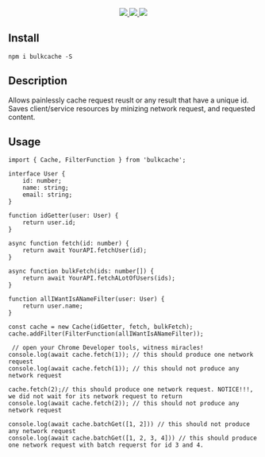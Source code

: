 
<p align="center">
    <a href="https://www.npmjs.com/package/bulkcache">
        <img src="https://badge.fury.io/js/bulkcache.svg">
    </a>
    <a href="https://travis-ci.org/joesonw/bulkcache">
        <img src="https://img.shields.io/travis/joesonw/bulkcache/master.svg?style=flat-square">
    </a>
    <a href="https://coveralls.io/r/joesonw/bulkcache?branch=master">
        <img src="https://img.shields.io/coveralls/joesonw/bulkcache/master.svg?style=flat-square">
    </a>
</p>

## Install

`npm i bulkcache -S`

## Description

Allows painlessly cache request reuslt or any result that have a unique id. Saves client/service resources by minizing network request, and requested content.

## Usage

```
import { Cache, FilterFunction } from 'bulkcache';

interface User {
    id: number;
    name: string;
    email: string;
}

function idGetter(user: User) {
    return user.id;
}

async function fetch(id: number) {
    return await YourAPI.fetchUser(id);
}

async function bulkFetch(ids: number[]) {
    return await YourAPI.fetchALotOfUsers(ids);
}

function allIWantIsANameFilter(user: User) {
    return user.name;
}

const cache = new Cache(idGetter, fetch, bulkFetch);
cache.addFilter(FilterFunction(allIWantIsANameFilter));

 // open your Chrome Developer tools, witness miracles!
console.log(await cache.fetch(1)); // this should produce one network request
console.log(await cache.fetch(1)); // this should not produce any network request

cache.fetch(2);// this should produce one network request. NOTICE!!!, we did not wait for its network request to return
console.log(await cache.fetch(2)); // this should not produce any network request

console.log(await cache.batchGet([1, 2])) // this should not produce any network request
console.log(await cache.batchGet([1, 2, 3, 4])) // this should produce one network request with batch requerst for id 3 and 4.
```
